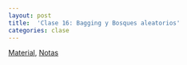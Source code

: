 ```yaml
---
layout: post
title:  'Clase 16: Bagging y Bosques aleatorios'
categories: clase
---
```


[Material]( https://www.dropbox.com/s/przf2xeyknlow5j/clase_15.zip?dl=1), [Notas](https://www.dropbox.com/s/wooqh04ouasv576/Notas_AE_16.pdf?dl=1)